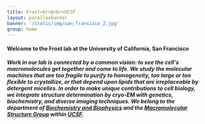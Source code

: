 ```yaml
---
title: Frost<br>@<br>UCSF
layout: parallaxbanner
banner: '/static/img/san_francisco_2.jpg'
group: home
---
```


#### Welcome to the Frost lab at the University of California, San Francisco

##### Work in our lab is connected by a common vision: to see the cell's macromolecules *get together and come to life*. We study the molecular machines that are too fragile to purify to homogeneity, too large or too flexible to crystallize, or that depend upon lipids that are irreplaceable by detergent micelles. In order to make unique contributions to cell biology, we integrate structure determination by cryo-EM with genetics, biochemistry, and diverse imaging techniques. We belong to the department of **[Biochemistry and Biophysics](http://biochemistry.ucsf.edu/)** and the **[Macromolecular Structure Group](http://www.msg.ucsf.edu/)** within **[UCSF](http://www.ucsf.edu/)**.
